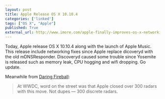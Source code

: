 ```yaml
---
layout: post
title: Apple Release OS X 10.10.4
categories: ['linked']
tags: ["OS X", "Apple"]
published: True
external_url: http://www.imore.com/apple-finally-improves-os-x-networking-10104-release
---
```


Today, Apple release OS X 10.10.4 along with the launch of Apple Music. This release include networking fixes since Apple replace dicoveryd with the old mDNSResponder. Discoveryd caused some trouble since Yosemite is released such as memory leak, CPU hogging and wifi dropping. Go update.

Meanwhile from [Daring Fireball](http://daringfireball.net/linked/2015/06/30/discoveryd-taken-out-back-and-shot):

> At WWDC, word on the street was that Apple closed over 300 radars with this move. Not dupes — 300 discrete radars.